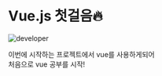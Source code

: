 # Vue.js 첫걸음🔥
![developer](https://images.unsplash.com/photo-1587620931276-d97f425f62b9?ixlib=rb-4.0.3&ixid=MnwxMjA3fDB8MHxwaG90by1wYWdlfHx8fGVufDB8fHx8&auto=format&fit=crop&w=2231&q=80)

이번에 시작하는 프로젝트에서 vue를 사용하게되어 <br/>
처음으로 vue 공부를 시작!

